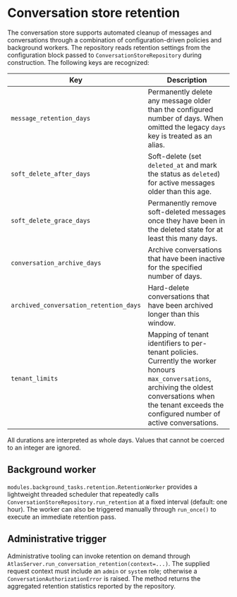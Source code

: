 # Conversation store retention

The conversation store supports automated cleanup of messages and conversations
through a combination of configuration-driven policies and background workers.
The repository reads retention settings from the configuration block passed to
`ConversationStoreRepository` during construction. The following keys are
recognized:

| Key | Description |
| --- | --- |
| `message_retention_days` | Permanently delete any message older than the configured number of days. When omitted the legacy `days` key is treated as an alias. |
| `soft_delete_after_days` | Soft-delete (set `deleted_at` and mark the status as `deleted`) for active messages older than this age. |
| `soft_delete_grace_days` | Permanently remove soft-deleted messages once they have been in the deleted state for at least this many days. |
| `conversation_archive_days` | Archive conversations that have been inactive for the specified number of days. |
| `archived_conversation_retention_days` | Hard-delete conversations that have been archived longer than this window. |
| `tenant_limits` | Mapping of tenant identifiers to per-tenant policies. Currently the worker honours `max_conversations`, archiving the oldest conversations when the tenant exceeds the configured number of active conversations. |

All durations are interpreted as whole days. Values that cannot be coerced to an
integer are ignored.

## Background worker

`modules.background_tasks.retention.RetentionWorker` provides a lightweight
threaded scheduler that repeatedly calls `ConversationStoreRepository.run_retention`
at a fixed interval (default: one hour). The worker can also be triggered
manually through `run_once()` to execute an immediate retention pass.

## Administrative trigger

Administrative tooling can invoke retention on demand through
`AtlasServer.run_conversation_retention(context=...)`. The supplied request
context must include an `admin` or `system` role; otherwise a
`ConversationAuthorizationError` is raised. The method returns the aggregated
retention statistics reported by the repository.
